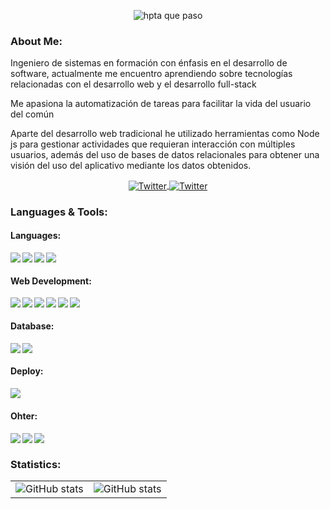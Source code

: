 <p align="center">
  <img src="https://raw.githubusercontent.com/Lokitosi10/Lokitosi10/master/assets/banner.gif" alt="hpta que paso">
</p>

### About Me:

<div><p>
Ingeniero de sistemas en formación con énfasis en el desarrollo de software, actualmente me encuentro aprendiendo sobre tecnologías relacionadas con el desarrollo web y el desarrollo full-stack

Me apasiona la automatización de tareas para facilitar la vida del usuario del común 

Aparte del desarrollo web tradicional he utilizado herramientas como Node js para gestionar actividades que requieran interacción con múltiples usuarios, además del uso de bases de datos relacionales para obtener una visión del uso del aplicativo mediante los datos obtenidos. 
</p></div>

<div align="center">
<a href="https://twitter.com/lokitosi10">
  <img align="center" alt="Twitter"  src="https://img.shields.io/badge/-Twitter-1DA1F2?logo=twitter&logoColor=white&style=for-the-badge" />
</a>

<a href="https://www.linkedin.com/in/edison-andres-gamba-robayo-57367b1b6/">
  <img align="center" alt="Twitter"  src="https://img.shields.io/badge/-Linkedin-0A66C2?logo=linkedin&logoColor=white&style=for-the-badge" />
</a>

<br>
</div>

### Languages & Tools:

#### Languages:
<div>
<img align="left" src="https://img.shields.io/badge/-JavaScript-F7DF1E?logo=javascript&logoColor=black&style=for-the-badge"/>
<img align="left" src="https://img.shields.io/badge/-Java-007396?logo=CoffeeScript&logoColor=white&logoWidith=200&style=for-the-badge"/>
<img align="left" src="https://img.shields.io/badge/-Python-3776AB?logo=python&logoColor=white&style=for-the-badge"/>
<img align="left" src="https://img.shields.io/badge/-C-A8B9CC?logo=C&logoColor=white&style=for-the-badge"/>
<br>
</div>

#### Web Development:
<div>
<img align="left" src="https://img.shields.io/badge/-Node.js-339933?logo=node.js&logoColor=white&style=for-the-badge"/>
<img align="left" src="https://img.shields.io/badge/-Discord.js-5865F2?logo=discord&logoColor=white&style=for-the-badge"/>
<img align="left" src="https://img.shields.io/badge/-HTML5-E34F26?logo=html5&logoColor=white&style=for-the-badge"/>
<img align="left" src="https://img.shields.io/badge/-CSS3-1572B6?logo=css3&logoColor=white&style=for-the-badge"/>
<img align="left" src="https://img.shields.io/badge/-BootStrap-7952B3?logo=bootstrap&logoColor=white&style=for-the-badge"/>
<img align="left" src="https://img.shields.io/badge/-Amazon AWS-232F3E?logo=AmazonAWS&logoColor=white&style=for-the-badge"/>
<br>
</div>

#### Database:
<div>
<img align="left" src="https://img.shields.io/badge/-MySQL-4479A1?logo=mysql&logoColor=white&style=for-the-badge"/>
<img align="left" src="https://img.shields.io/badge/-PostgreSQL-4169E1?logo=postgresql&logoColor=white&style=for-the-badge"/>
<br>
</div>

#### Deploy:
<div>
<img align="left" src="https://img.shields.io/badge/-Heroku-430098?logo=heroku&logoColor=white&style=for-the-badge"/>
<br>
</div>

#### Ohter:
<div>
<img align="left" src="https://img.shields.io/badge/-Premiere Pro-9999FF?logo=AdobePremierePro&logoColor=white&style=for-the-badge"/>
<img align="left" src="https://img.shields.io/badge/-Adobe Photoshop-31A8FF?logo=AdobePhotoshop&logoColor=white&style=for-the-badge"/>
<img align="left" src="https://img.shields.io/badge/-Github-181717?logo=Github&logoColor=white&style=for-the-badge"/>
<br>
</div>

### Statistics:
<table border="0" rules = "none">
  <tbody>
    <tr>
      <td border="0">
        <a>
          <img alt="GitHub stats" src="https://github-readme-stats.vercel.app/api?username=Lokitosi&theme=monokai&show_icons=true&bg_color=DEG,532770,066ab4&title_color=FFFFFF&text_color=FFFFFF&icon_color=FF69B4" />
        </a>
      </td>
      <td border="0">
        <a>
          <img alt="GitHub stats" src="https://github-readme-stats.vercel.app/api/top-langs/?username=Lokitosi&langs_count=8&card_width=350&theme=monokai&layout=compact&bg_color=DEG,532770,066ab4&title_color=FFFFFF&text_color=FFFFFF&icon_color=FF69B4">
        </a>
      </td>
    </tr>
  </tbody>
</table>
